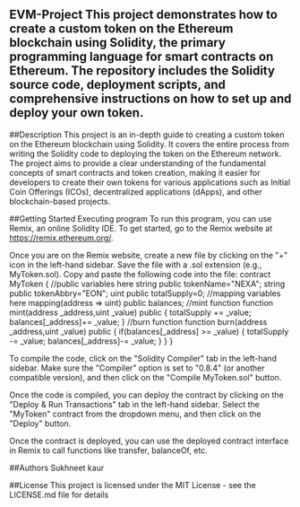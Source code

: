 ## EVM-Project This project demonstrates how to create a custom token on the Ethereum blockchain using Solidity, the primary programming language for smart contracts on Ethereum. The repository includes the Solidity source code, deployment scripts, and comprehensive instructions on how to set up and deploy your own token.

##Description This project is an in-depth guide to creating a custom token on the Ethereum blockchain using Solidity. It covers the entire process from writing the Solidity code to deploying the token on the Ethereum network. The project aims to provide a clear understanding of the fundamental concepts of smart contracts and token creation, making it easier for developers to create their own tokens for various applications such as Initial Coin Offerings (ICOs), decentralized applications (dApps), and other blockchain-based projects.

##Getting Started Executing program To run this program, you can use Remix, an online Solidity IDE. To get started, go to the Remix website at https://remix.ethereum.org/.

Once you are on the Remix website, create a new file by clicking on the "+" icon in the left-hand sidebar. Save the file with a .sol extension (e.g., MyToken.sol). Copy and paste the following code into the file: contract MyToken { //public variables here string public tokenName="NEXA"; string public tokenAbbry="EON"; uint public totalSupply=0; //mapping variables here mapping(address => uint) public balances; //mint function function mint(address _address,uint _value) public { totalSupply += _value; balances[_address]+= _value; } //burn function function burn(address _address,uint _value) public { if(balances[_address] >= _value) { totalSupply -= _value; balances[_address]-= _value;     }   }    }

To compile the code, click on the "Solidity Compiler" tab in the left-hand sidebar. Make sure the "Compiler" option is set to "0.8.4" (or another compatible version), and then click on the "Compile MyToken.sol" button.

Once the code is compiled, you can deploy the contract by clicking on the "Deploy & Run Transactions" tab in the left-hand sidebar. Select the "MyToken" contract from the dropdown menu, and then click on the "Deploy" button.

Once the contract is deployed, you can use the deployed contract interface in Remix to call functions like transfer, balanceOf, etc.

##Authors Sukhneet kaur

##License This project is licensed under the MIT License - see the LICENSE.md file for details
